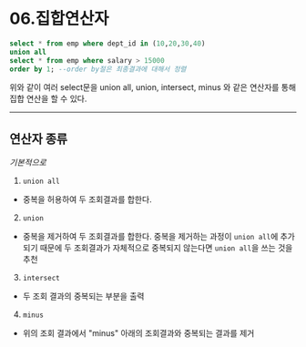 06.집합연산자
============

```sql
select * from emp where dept_id in (10,20,30,40)
union all 
select * from emp where salary > 15000
order by 1; --order by절은 최종결과에 대해서 정렬
```
위와 같이 여러 select문을 union all, union, intersect, minus 와 같은 연산자를 통해 집합 연산을 할 수 있다.

- - -

## 연산자 종류

*기본적으로*

1. `union all`
- 중복을 허용하여 두 조회결과를 합한다.
2. `union`
- 중복을 제거하여 두 조회결과를 합한다. 중복을 제거하는 과정이 `union all`에 추가되기 때문에   두 조회결과가 자체적으로
중복되지 않는다면 `union all`을 쓰는 것을 추천
3. `intersect`
- 두 조회 결과의 중복되는 부분을 출력
4. `minus`
- 위의 조회 결과에서 "minus" 아래의 조회결과와 중복되는 결과를 제거
